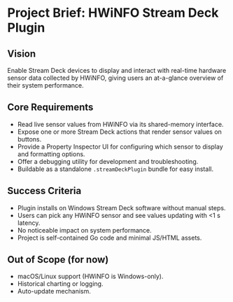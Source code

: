 # Project Brief: HWiNFO Stream Deck Plugin

## Vision
Enable Stream Deck devices to display and interact with real-time hardware sensor data collected by HWiNFO, giving users an at-a-glance overview of their system performance.

## Core Requirements
- Read live sensor values from HWiNFO via its shared-memory interface.
- Expose one or more Stream Deck actions that render sensor values on buttons.
- Provide a Property Inspector UI for configuring which sensor to display and formatting options.
- Offer a debugging utility for development and troubleshooting.
- Buildable as a standalone `.streamDeckPlugin` bundle for easy install.

## Success Criteria
- Plugin installs on Windows Stream Deck software without manual steps.
- Users can pick any HWiNFO sensor and see values updating with <1 s latency.
- No noticeable impact on system performance.
- Project is self-contained Go code and minimal JS/HTML assets.

## Out of Scope (for now)
- macOS/Linux support (HWiNFO is Windows-only).
- Historical charting or logging.
- Auto-update mechanism.

